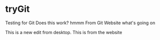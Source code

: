 # tryGit
Testing for Git Does this work?
hmmm
From Git Website
what's going on

This is a new edit from desktop.
This is from the website
